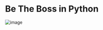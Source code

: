 # Be The Boss in Python

![image](https://user-images.githubusercontent.com/5618143/191779394-0b7eb060-9351-4a73-bc3c-a3a475f4c5e6.png)
